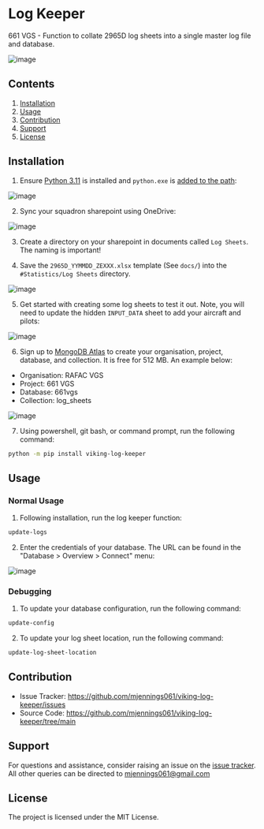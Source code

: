 # Log Keeper
661 VGS - Function to collate 2965D log sheets into a single master log file and database.

![image](https://github.com/mjennings061/viking-log-keeper/assets/24479573/cd4929e4-7a13-4d48-b4b6-1cd52f865b8d)

## Contents

1. [Installation](#installation)
2. [Usage](#usage)
3. [Contribution](#contribution)
4. [Support](#support)
5. [License](#license)

## Installation
1. Ensure [Python 3.11](https://www.python.org/downloads/windows/) is installed and `python.exe` is [added to the path](https://realpython.com/add-python-to-path/):

![image](https://github.com/mjennings061/viking-log-keeper/assets/24479573/f2d58a92-752c-426e-878f-832cfcf7e175)

2. Sync your squadron sharepoint using OneDrive:

![image](https://github.com/mjennings061/viking-log-keeper/assets/24479573/e9c856aa-48c3-429d-9685-d3b586538ea2)

3. Create a directory on your sharepoint in documents called `Log Sheets`. The naming is important!

4. Save the `2965D_YYMMDD_ZEXXX.xlsx` template (See `docs/`) into the `#Statistics/Log Sheets` directory. 

![image](https://github.com/mjennings061/viking-log-keeper/assets/24479573/ea8e51e0-ee2b-481a-88ce-63a544e0da1b)

5. Get started with creating some log sheets to test it out. Note, you will need to update the hidden `INPUT_DATA` sheet to add your aircraft and pilots:

![image](https://github.com/mjennings061/viking-log-keeper/assets/24479573/0b826db1-fbf1-43e0-b07a-389521f9f697)

6. Sign up to [MongoDB Atlas](https://cloud.mongodb.com) to create your organisation, project, database, and collection. It is free for 512 MB. An example below:
- Organisation: RAFAC VGS
- Project: 661 VGS
- Database: 661vgs
- Collection: log_sheets

![image](https://github.com/mjennings061/viking-log-keeper/assets/24479573/a2991958-93c2-45c7-9406-8dbe913c32c2)

7. Using powershell, git bash, or command prompt, run the following command:

```bash
python -m pip install viking-log-keeper
```

## Usage

### Normal Usage

1. Following installation, run the log keeper function:

```bash
update-logs
```

2. Enter the credentials of your database. The URL can be found in the "Database > Overview > Connect" menu:

![image](https://github.com/mjennings061/viking-log-keeper/assets/24479573/7b91cde7-aa26-4bc3-8f85-5c37893aceee)

### Debugging

1. To update your database configuration, run the following command:

```bash
update-config
```

2. To update your log sheet location, run the following command:

```bash
update-log-sheet-location
```

## Contribution

- Issue Tracker: https://github.com/mjennings061/viking-log-keeper/issues
- Source Code: https://github.com/mjennings061/viking-log-keeper/tree/main

## Support

For questions and assistance, consider raising an issue on the [issue tracker](https://github.com/mjennings061/viking-log-keeper/issues). All other queries can be directed to [mjennings061@gmail.com]()

## License

The project is licensed under the MIT License.
